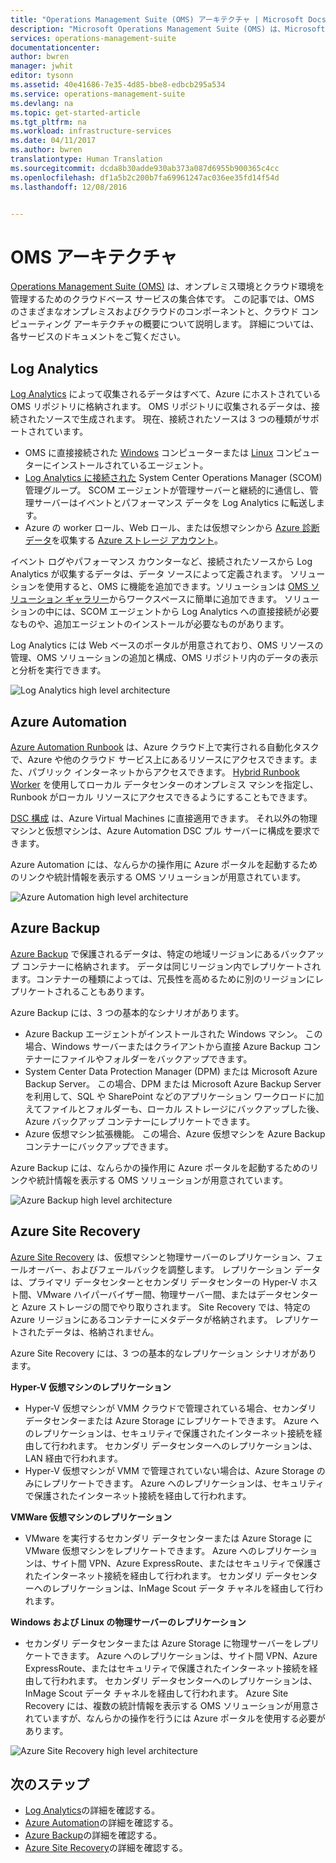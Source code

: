 ```yaml
---
title: "Operations Management Suite (OMS) アーキテクチャ | Microsoft Docs"
description: "Microsoft Operations Management Suite (OMS) は、Microsoft のクラウドベースの IT 管理ソリューションです。OMS を使用して、オンプレミスとクラウドのインフラストラクチャを管理し、保護することができます。  この記事では、OMS に含まれるさまざまなサービスについて説明し、詳細なコンテンツへのリンクを提供します。"
services: operations-management-suite
documentationcenter: 
author: bwren
manager: jwhit
editor: tysonn
ms.assetid: 40e41686-7e35-4d85-bbe8-edbcb295a534
ms.service: operations-management-suite
ms.devlang: na
ms.topic: get-started-article
ms.tgt_pltfrm: na
ms.workload: infrastructure-services
ms.date: 04/11/2017
ms.author: bwren
translationtype: Human Translation
ms.sourcegitcommit: dcda8b30adde930ab373a087d6955b900365c4cc
ms.openlocfilehash: df1a5b2c200b7fa69961247ac036ee35fd14f54d
ms.lasthandoff: 12/08/2016


---
```

# <a name="oms-architecture"></a>OMS アーキテクチャ
[Operations Management Suite (OMS)](https://azure.microsoft.com/documentation/services/operations-management-suite/) は、オンプレミス環境とクラウド環境を管理するためのクラウドベース サービスの集合体です。  この記事では、OMS のさまざまなオンプレミスおよびクラウドのコンポーネントと、クラウド コンピューティング アーキテクチャの概要について説明します。  詳細については、各サービスのドキュメントをご覧ください。

## <a name="log-analytics"></a>Log Analytics
[Log Analytics](https://azure.microsoft.com/documentation/services/log-analytics/) によって収集されるデータはすべて、Azure にホストされている OMS リポジトリに格納されます。  OMS リポジトリに収集されるデータは、接続されたソースで生成されます。  現在、接続されたソースは 3 つの種類がサポートされています。

* OMS に直接接続された [Windows](../log-analytics/log-analytics-windows-agents.md) コンピューターまたは [Linux](../log-analytics/log-analytics-linux-agents.md) コンピューターにインストールされているエージェント。
* [Log Analytics に接続された](../log-analytics/log-analytics-om-agents.md) System Center Operations Manager (SCOM) 管理グループ。  SCOM エージェントが管理サーバーと継続的に通信し、管理サーバーはイベントとパフォーマンス データを Log Analytics に転送します。
* Azure の worker ロール、Web ロール、または仮想マシンから [Azure 診断データ](../cloud-services/cloud-services-dotnet-diagnostics.md)を収集する [Azure ストレージ アカウント](../log-analytics/log-analytics-azure-storage.md)。

イベント ログやパフォーマンス カウンターなど、接続されたソースから Log Analytics が収集するデータは、データ ソースによって定義されます。  ソリューションを使用すると、OMS に機能を追加できます。ソリューションは [OMS ソリューション ギャラリー](../log-analytics/log-analytics-add-solutions.md)からワークスペースに簡単に追加できます。  ソリューションの中には、SCOM エージェントから Log Analytics への直接接続が必要なものや、追加エージェントのインストールが必要なものがあります。

Log Analytics には Web ベースのポータルが用意されており、OMS リソースの管理、OMS ソリューションの追加と構成、OMS リポジトリ内のデータの表示と分析を実行できます。

![Log Analytics high level architecture](media/operations-management-suite-architecture/log-analytics.png)

## <a name="azure-automation"></a>Azure Automation
[Azure Automation Runbook](http://azure.microsoft.com/documentation/services/automation) は、Azure クラウド上で実行される自動化タスクで、Azure や他のクラウド サービス上にあるリソースにアクセスできます。また、パブリック インターネットからアクセスできます。  [Hybrid Runbook Worker](../automation/automation-hybrid-runbook-worker.md) を使用してローカル データセンターのオンプレミス マシンを指定し、Runbook がローカル リソースにアクセスできるようにすることもできます。

[DSC 構成](../automation/automation-dsc-overview.md) は、Azure Virtual Machines に直接適用できます。  それ以外の物理マシンと仮想マシンは、Azure Automation DSC プル サーバーに構成を要求できます。

Azure Automation には、なんらかの操作用に Azure ポータルを起動するためのリンクや統計情報を表示する OMS ソリューションが用意されています。

![Azure Automation high level architecture](media/operations-management-suite-architecture/automation.png)

## <a name="azure-backup"></a>Azure Backup
[Azure Backup](http://azure.microsoft.com/documentation/services/backup) で保護されるデータは、特定の地域リージョンにあるバックアップ コンテナーに格納されます。  データは同じリージョン内でレプリケートされます。コンテナーの種類によっては、冗長性を高めるために別のリージョンにレプリケートされることもあります。

Azure Backup には、3 つの基本的なシナリオがあります。

* Azure Backup エージェントがインストールされた Windows マシン。  この場合、Windows サーバーまたはクライアントから直接 Azure Backup コンテナーにファイルやフォルダーをバックアップできます。  
* System Center Data Protection Manager (DPM) または Microsoft Azure Backup Server。 この場合、DPM または Microsoft Azure Backup Server を利用して、SQL や SharePoint などのアプリケーション ワークロードに加えてファイルとフォルダーも、ローカル ストレージにバックアップした後、Azure バックアップ コンテナーにレプリケートできます。
* Azure 仮想マシン拡張機能。  この場合、Azure 仮想マシンを Azure Backup コンテナーにバックアップできます。

Azure Backup には、なんらかの操作用に Azure ポータルを起動するためのリンクや統計情報を表示する OMS ソリューションが用意されています。

![Azure Backup high level architecture](media/operations-management-suite-architecture/backup.png)

## <a name="azure-site-recovery"></a>Azure Site Recovery
[Azure Site Recovery](http://azure.microsoft.com/documentation/services/site-recovery) は、仮想マシンと物理サーバーのレプリケーション、フェールオーバー、およびフェールバックを調整します。 レプリケーション データは、プライマリ データセンターとセカンダリ データセンターの Hyper-V ホスト間、VMware ハイパーバイザー間、物理サーバー間、またはデータセンターと Azure ストレージの間でやり取りされます。  Site Recovery では、特定の Azure リージョンにあるコンテナーにメタデータが格納されます。 レプリケートされたデータは、格納されません。

Azure Site Recovery には、3 つの基本的なレプリケーション シナリオがあります。

**Hyper-V 仮想マシンのレプリケーション**

* Hyper-V 仮想マシンが VMM クラウドで管理されている場合、セカンダリ データセンターまたは Azure Storage にレプリケートできます。  Azure へのレプリケーションは、セキュリティで保護されたインターネット接続を経由して行われます。  セカンダリ データセンターへのレプリケーションは、LAN 経由で行われます。
* Hyper-V 仮想マシンが VMM で管理されていない場合は、Azure Storage のみにレプリケートできます。  Azure へのレプリケーションは、セキュリティで保護されたインターネット接続を経由して行われます。

**VMWare 仮想マシンのレプリケーション**

* VMware を実行するセカンダリ データセンターまたは Azure Storage に VMware 仮想マシンをレプリケートできます。  Azure へのレプリケーションは、サイト間 VPN、Azure ExpressRoute、またはセキュリティで保護されたインターネット接続を経由して行われます。 セカンダリ データセンターへのレプリケーションは、InMage Scout データ チャネルを経由して行われます。

**Windows および Linux の物理サーバーのレプリケーション** 

* セカンダリ データセンターまたは Azure Storage に物理サーバーをレプリケートできます。 Azure へのレプリケーションは、サイト間 VPN、Azure ExpressRoute、またはセキュリティで保護されたインターネット接続を経由して行われます。 セカンダリ データセンターへのレプリケーションは、InMage Scout データ チャネルを経由して行われます。  Azure Site Recovery には、複数の統計情報を表示する OMS ソリューションが用意されていますが、なんらかの操作を行うには Azure ポータルを使用する必要があります。

![Azure Site Recovery high level architecture](media/operations-management-suite-architecture/site-recovery.png)

## <a name="next-steps"></a>次のステップ
* [Log Analytics](http://azure.microsoft.com/documentation/services/log-analytics)の詳細を確認する。
* [Azure Automation](https://azure.microsoft.com/documentation/services/automation)の詳細を確認する。
* [Azure Backup](http://azure.microsoft.com/documentation/services/backup)の詳細を確認する。
* [Azure Site Recovery](http://azure.microsoft.com/documentation/services/site-recovery)の詳細を確認する。


